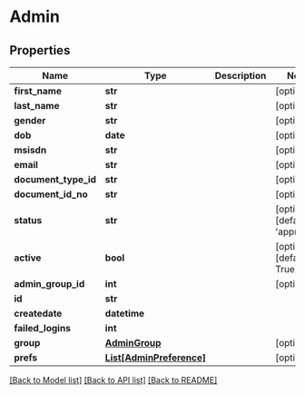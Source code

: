# Admin

## Properties
Name | Type | Description | Notes
------------ | ------------- | ------------- | -------------
**first_name** | **str** |  | [optional] 
**last_name** | **str** |  | [optional] 
**gender** | **str** |  | [optional] 
**dob** | **date** |  | [optional] 
**msisdn** | **str** |  | [optional] 
**email** | **str** |  | [optional] 
**document_type_id** | **str** |  | [optional] 
**document_id_no** | **str** |  | [optional] 
**status** | **str** |  | [optional] [default to 'approved']
**active** | **bool** |  | [optional] [default to True]
**admin_group_id** | **int** |  | [optional] 
**id** | **str** |  | 
**createdate** | **datetime** |  | 
**failed_logins** | **int** |  | 
**group** | [**AdminGroup**](AdminGroup.md) |  | [optional] 
**prefs** | [**List[AdminPreference]**](AdminPreference.md) |  | [optional] 

[[Back to Model list]](../README.md#documentation-for-models) [[Back to API list]](../README.md#documentation-for-api-endpoints) [[Back to README]](../README.md)


